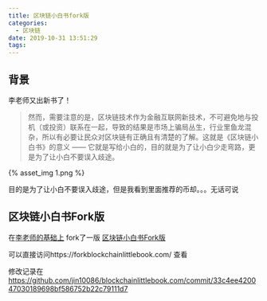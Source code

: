 ```yaml
---
title: 区块链小白书fork版
categories:
  - 区块链
date: 2019-10-31 13:51:29
tags:
---
```


## 背景

李老师又出新书了！

>然而，需要注意的是，区块链技术作为金融互联网新技术，不可避免地与投机（或投资）联系在一起，导致的结果是市场上骗局丛生，行业里鱼龙混杂，所以有必要让民众对区块链有正确且有清楚的了解。这就是《区块链小白书》的意义 —— 它就是写给小白的，目的就是为了让小白少走弯路，更是为了让小白不要误入歧途。

{% asset_img 1.png  %}

目的是为了让小白不要误入歧途，但是我看到里面推荐的币却。。。无话可说

## 区块链小白书Fork版

在[李老师的基础上](https://github.com/xiaolai/blockchainlittlebook.com) fork了一版 [区块链小白书Fork版](https://github.com/jin10086/blockchainlittlebook.com)

可以直接访问https://forkblockchainlittlebook.com/ 查看

修改记录在 https://github.com/jin10086/blockchainlittlebook.com/commit/33c4ee420047030189698bf586752b22c79111d7
